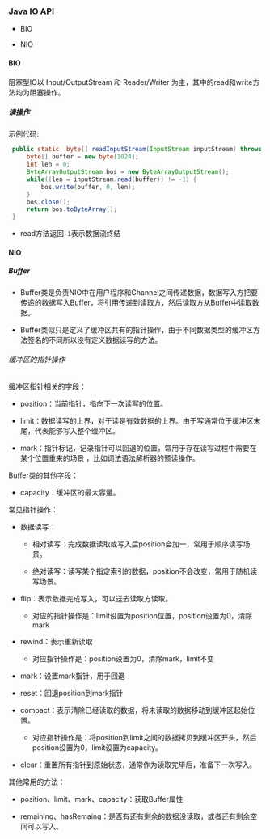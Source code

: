 ### Java IO API

- BIO

- NIO

#### BIO

阻塞型IO以 Input/OutputStream 和 Reader/Writer 为主，其中的read和write方法均为阻塞操作。

##### 读操作

示例代码:

```java
 public static  byte[] readInputStream(InputStream inputStream) throws IOException {
     byte[] buffer = new byte[1024];
     int len = 0;
     ByteArrayOutputStream bos = new ByteArrayOutputStream();
     while((len = inputStream.read(buffer)) != -1) {
         bos.write(buffer, 0, len);
     }
     bos.close();
     return bos.toByteArray();
 }
```

- read方法返回`-1`表示数据流终结

#### NIO

##### Buffer

- Buffer类是负责NIO中在用户程序和Channel之间传递数据，数据写入方把要传递的数据写入Buffer，将引用传递到读取方，然后读取方从Buffer中读取数据。

- Buffer类似只是定义了缓冲区共有的指针操作，由于不同数据类型的缓冲区方法签名的不同所以没有定义数据读写的方法。

###### 缓冲区的指针操作

缓冲区指针相关的字段：

- position：当前指针，指向下一次读写的位置。

- limit：数据读写的上界，对于读是有效数据的上界。由于写通常位于缓冲区末尾，代表能够写入整个缓冲区。

- mark：指针标记，记录指针可以回退的位置，常用于存在读写过程中需要在某个位置重来的场景 ，比如词法语法解析器的预读操作。

Buffer类的其他字段：

- capacity：缓冲区的最大容量。

常见指针操作：

- 数据读写：
  
  - 相对读写：完成数据读取或写入后position会加一，常用于顺序读写场景。
  
  - 绝对读写：读写某个指定索引的数据，position不会改变，常用于随机读写场景。

- flip：表示数据完成写入，可以送去读取方读取。
  
  - 对应的指针操作是：limit设置为position位置，position设置为0，清除mark

- rewind：表示重新读取
  
  - 对应指针操作是：position设置为0，清除mark，limit不变

- mark：设置mark指针，用于回退

- reset：回退position到mark指针

- compact：表示清除已经读取的数据，将未读取的数据移动到缓冲区起始位置。
  
  - 对应指针操作是：将position到limit之间的数据拷贝到缓冲区开头，然后position设置为0，limit设置为capacity。

- clear：重置所有指针到原始状态，通常作为读取完毕后，准备下一次写入。

其他常用的方法：

- position、limit、mark、capacity：获取Buffer属性

- remaining、hasRemaing：是否有还有剩余的数据没读取，或者还有剩余空间可以写入。
